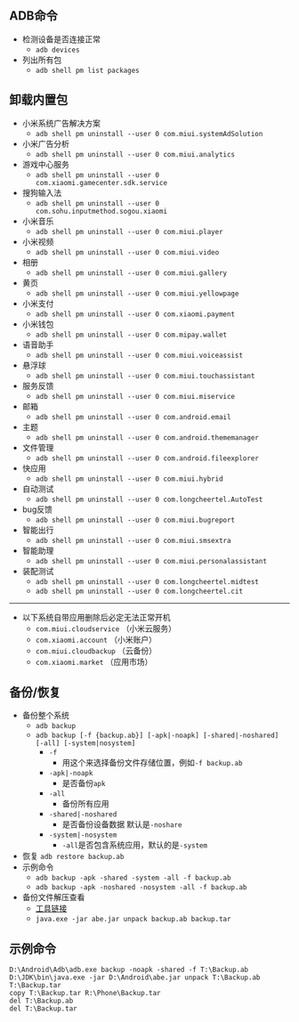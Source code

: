 ## ADB命令

- 检测设备是否连接正常
    - `adb devices`
- 列出所有包
    - `adb shell pm list packages`



## 卸载内置包

- 小米系统广告解决方案
    - `adb shell pm uninstall --user 0 com.miui.systemAdSolution`
- 小米广告分析
    - `adb shell pm uninstall --user 0 com.miui.analytics`
- 游戏中心服务
    - `adb shell pm uninstall --user 0 com.xiaomi.gamecenter.sdk.service`
- 搜狗输入法
    - `adb shell pm uninstall --user 0 com.sohu.inputmethod.sogou.xiaomi`
- 小米音乐
    - `adb shell pm uninstall --user 0 com.miui.player`
- 小米视频
    - `adb shell pm uninstall --user 0 com.miui.video`
- 相册
    - `adb shell pm uninstall --user 0 com.miui.gallery`
- 黄页
    - `adb shell pm uninstall --user 0 com.miui.yellowpage`
- 小米支付
    - `adb shell pm uninstall --user 0 com.xiaomi.payment`
- 小米钱包
    - `adb shell pm uninstall --user 0 com.mipay.wallet`
- 语音助手
    - `adb shell pm uninstall --user 0 com.miui.voiceassist`
- 悬浮球
    - `adb shell pm uninstall --user 0 com.miui.touchassistant`
- 服务反馈
    - `adb shell pm uninstall --user 0 com.miui.miservice`
- 邮箱
    - `adb shell pm uninstall --user 0 com.android.email`
- 主题
    - `adb shell pm uninstall --user 0 com.android.thememanager`
- 文件管理
    - `adb shell pm uninstall --user 0 com.android.fileexplorer`
- 快应用
    - `adb shell pm uninstall --user 0 com.miui.hybrid`
- 自动测试
    - `adb shell pm uninstall --user 0 com.longcheertel.AutoTest`
- bug反馈
    - `adb shell pm uninstall --user 0 com.miui.bugreport`
- 智能出行
    - `adb shell pm uninstall --user 0 com.miui.smsextra`
- 智能助理
    - `adb shell pm uninstall --user 0 com.miui.personalassistant`
- 装配测试
    - `adb shell pm uninstall --user 0 com.longcheertel.midtest`
    - `adb shell pm uninstall --user 0 com.longcheertel.cit`

----------------------

- 以下系统自带应用删除后必定无法正常开机
    - `com.miui.cloudservice`  （小米云服务）
    - `com.xiaomi.account`  （小米账户）
    - `com.miui.cloudbackup`  （云备份）
    - `com.xiaomi.market`  （应用市场）



## 备份/恢复

- 备份整个系统
    - `adb backup`
    - `adb backup [-f {backup.ab}] [-apk|-noapk] [-shared|-noshared] [-all] [-system|nosystem]`
        - `-f`
            - 用这个来选择备份文件存储位置，例如`-f backup.ab`
        - `-apk|-noapk`
            - 是否备份`apk`
        - `-all`
            - 备份所有应用
        - `-shared|-noshared`
            - 是否备份设备数据 默认是`-noshare`
        - `-system|-nosystem`
            - `-all`是否包含系统应用，默认的是`-system`
- 恢复
    `adb restore backup.ab`
- 示例命令
    - `adb backup -apk -shared -system -all -f backup.ab`
    - `adb backup -apk -noshared -nosystem -all -f backup.ab`
- 备份文件解压查看
    - [工具链接](https://github.com/nelenkov/android-backup-extractor)
    - `java.exe -jar abe.jar unpack backup.ab backup.tar`



## 示例命令

```
D:\Android\Adb\adb.exe backup -noapk -shared -f T:\Backup.ab
D:\JDK\bin\java.exe -jar D:\Android\abe.jar unpack T:\Backup.ab T:\Backup.tar
copy T:\Backup.tar R:\Phone\Backup.tar
del T:\Backup.ab
del T:\Backup.tar
```